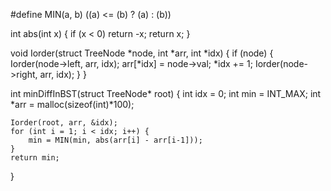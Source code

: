 #define MIN(a, b) ((a) <= (b) ? (a) : (b))

int abs(int x)
{
    if (x < 0)
        return -x;
    return x;
}

void Iorder(struct TreeNode *node, int *arr, int *idx)
{
    if (node) {
        Iorder(node->left, arr, idx);
        arr[*idx] = node->val;
        *idx += 1;
        Iorder(node->right, arr, idx);
    }
}

int minDiffInBST(struct TreeNode* root)
{
    int idx = 0;
    int min = INT_MAX;
    int *arr = malloc(sizeof(int)*100);

    Iorder(root, arr, &idx);
    for (int i = 1; i < idx; i++) {
        min = MIN(min, abs(arr[i] - arr[i-1]));
    }
    return min;
}

